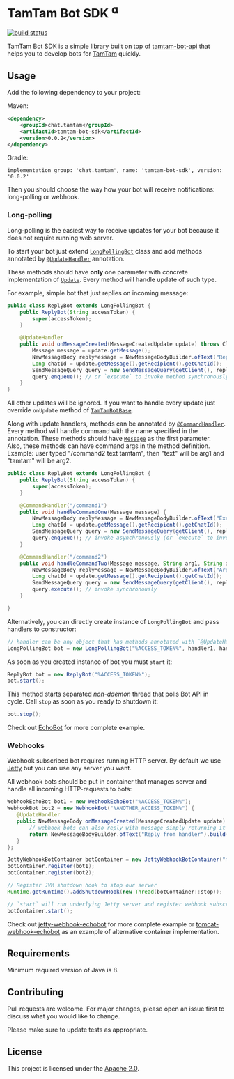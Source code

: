 # TamTam Bot SDK <sup><span title="Alpha version. Use in production at your own risk">𝛂</span></sup>

[![build status](https://github.com/tamtam-chat/tamtam-bot-sdk/workflows/Build/badge.svg?branch=master)](https://github.com/tamtam-chat/tamtam-bot-sdk/actions?query=workflow%3A%22Build%22)

TamTam Bot SDK is a simple library built on top of [tamtam-bot-api](https://github.com/tamtam-chat/tamtam-bot-api) that
helps you to develop bots for [TamTam](https://tamtam.chat) quickly.

## Usage

Add the following dependency to your project:

Maven:
```xml
<dependency>
    <groupId>chat.tamtam</groupId>
    <artifactId>tamtam-bot-sdk</artifactId>
    <version>0.0.2</version>
</dependency>
```

Gradle:
```
implementation group: 'chat.tamtam', name: 'tamtam-bot-sdk', version: '0.0.2'
```

Then you should choose the way how your bot will receive notifications: long-polling or webhook.

### Long-polling

Long-polling is the easiest way to receive updates for your bot because it does not require running web server.

To start your bot just extend [`LongPollingBot`](src/main/java/chat/tamtam/bot/longpolling/LongPollingBot.java) class and add methods annotated by [`@UpdateHandler`](src/main/java/chat/tamtam/bot/annotations/UpdateHandler.java) annotation.

These methods should have **only** one parameter with concrete implementation of [`Update`](https://github.com/tamtam-chat/tamtam-bot-api/blob/master/src/main/java/chat/tamtam/botapi/model/Update.java). Every method will handle update of such type.

For example, simple bot that just replies on incoming message:

```java
public class ReplyBot extends LongPollingBot {
    public ReplyBot(String accessToken) {
        super(accessToken);
    }

    @UpdateHandler
    public void onMessageCreated(MessageCreatedUpdate update) throws ClientException {
        Message message = update.getMessage();
        NewMessageBody replyMessage = NewMessageBodyBuilder.ofText("Reply on: " + message.getBody()).build();
        Long chatId = update.getMessage().getRecipient().getChatId();
        SendMessageQuery query = new SendMessageQuery(getClient(), replyMessage).chatId(chatId);
        query.enqueue(); // or `execute` to invoke method synchronously
    }
}
```

All other updates will be ignored. If you want to handle every update just override `onUpdate` method of [`TamTamBotBase`](src/main/java/chat/tamtam/bot/TamTamBotBase.java).

Along with update handlers, methods can be annotated by [`@CommandHandler`](src/main/java/chat/tamtam/bot/annotations/CommandHandler.java). Every method will handle command with the name specified in the annotation.
These methods should have [`Message`](https://github.com/tamtam-chat/tamtam-bot-api/blob/master/src/main/java/chat/tamtam/botapi/model/Message.java) as the first parameter. Also, these methods can have command args in the method definition. 
Example: user typed "/command2 text tamtam", then "text" will be arg1 and "tamtam" will be arg2.
```java
public class ReplyBot extends LongPollingBot {
    public ReplyBot(String accessToken) {
        super(accessToken);
    }

    @CommandHandler("/command1")
    public void handleCommandOne(Message message) {
        NewMessageBody replyMessage = NewMessageBodyBuilder.ofText("Executed command1").build();
        Long chatId = update.getMessage().getRecipient().getChatId();
        SendMessageQuery query = new SendMessageQuery(getClient(), replyMessage).chatId(chatId);
        query.enqueue(); // invoke asynchronously (or `execute` to invoke method synchronously)
    }

    @CommandHandler("/command2")
    public void handleCommandTwo(Message message, String arg1, String arg2) {
        NewMessageBody replyMessage = NewMessageBodyBuilder.ofText("Args of command2: " + arg1 + ", " + arg2).build();
        Long chatId = update.getMessage().getRecipient().getChatId();
        SendMessageQuery query = new SendMessageQuery(getClient(), replyMessage).chatId(chatId);
        query.execute(); // invoke synchronously
    }

}
```

Alternatively, you can directly create instance of `LongPollingBot` and pass handlers to constructor:
```java
// handler can be any object that has methods annotated with `@UpdateHandler`
LongPollingBot bot = new LongPollingBot("%ACCESS_TOKEN%", handler1, handler2);
```

As soon as you created instance of bot you must `start` it:

```java
ReplyBot bot = new ReplyBot("%ACCESS_TOKEN%");
bot.start();
```
This method starts separated *non-daemon* thread that polls Bot API in cycle.
Call `stop` as soon as you ready to shutdown it:

```java
bot.stop();
```

Check out [EchoBot](examples/longpolling-echobot/src/main/java/chat/tamtam/echobot/Main.java) for more complete example.

### Webhooks

Webhook subscribed bot requires running HTTP server. By default we use [Jetty](https://www.eclipse.org/jetty/)
but you can use any server you want.

All webhook bots should be put in container that manages server and handle all incoming HTTP-requests to bots:

```java
WebhookEchoBot bot1 = new WebhookEchoBot("%ACCESS_TOKEN%");
WebhookBot bot2 = new WebhookBot("%ANOTHER_ACCESS_TOKEN%") {
   @UpdateHandler
   public NewMessageBody onMessageCreated(MessageCreatedUpdate update) {
       // webhook bots can also reply with message simply returning it from update handler 
       return NewMessageBodyBuilder.ofText("Reply from handler").build();
   }
};

JettyWebhookBotContainer botContainer = new JettyWebhookBotContainer("mysupercoolbot.com", 8080);
botContainer.register(bot1);
botContainer.register(bot2);

// Register JVM shutdown hook to stop our server
Runtime.getRuntime().addShutdownHook(new Thread(botContainer::stop));

// `start` will run underlying Jetty server and register webhook subscription for each bot
botContainer.start();
```

Check out [jetty-webhook-echobot](examples/jetty-webhook-echobot/src/main/java/chat/tamtam/echobot/WebhookEchoBot.java)
for more complete example or [tomcat-webhook-echobot](examples/tomcat-webhook-echobot/src/main/java/chat/tamtam/echobot/WebhookEchoBot.java)
as an example of alternative container implementation.

## Requirements

Minimum required version of Java is 8.

## Contributing

Pull requests are welcome. For major changes, please open an issue first to discuss what you would like to change.

Please make sure to update tests as appropriate.

## License

This project is licensed under the [Apache 2.0](https://www.apache.org/licenses/LICENSE-2.0).
